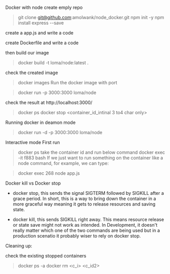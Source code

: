 Docker with node
create emply repo
>git clone git@github.com:amolwank/node_docker.git
>npm init -y
npm install express --save

create a app.js and write a code

create Dockerfile and write a code

then build our image

>docker build -t loma/node:latest .

check the created image
>docker images
Run the docker image with port

>docker run -p 3000:3000 loma/node

check the result at http://localhost:3000/

>docker ps
>docker stop <container_id_intinal 3 to4 char only>

Running docker in deamon mode
>docker run -d -p 3000:3000 loma/node

Interactive mode
First run 
>docker ps
take the container id and run below command
>docker exec -it f883 bash
If we just want to run something on the container like a node command, for example, we can type:

>docker exec 268 node app.js

Docker kill vs Docker stop
- docker stop, this sends the signal SIGTERM followed by SIGKILL after a grace period. In short, this is a way to bring down the container in a more graceful way meaning it gets to release resources and saving state.

- docker kill, this sends SIGKILL right away. This means resource release or state save might not work as intended. In Development, it doesn't really matter which one of the two commands are being used but in a production scenatio it probably wiser to rely on docker stop.

Cleaning up:

check the existing stopped containers 
>docker ps -a
>docker rm <c_i> <c_id2>
